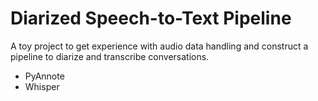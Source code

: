 # Diarized Speech-to-Text Pipeline
A toy project to get experience with audio data handling and construct a pipeline to diarize and transcribe conversations.

- PyAnnote
- Whisper
